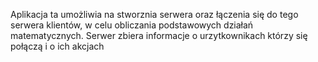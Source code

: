 Aplikacja ta umożliwia na stworznia serwera oraz łączenia się do tego serwera klientów, w celu obliczania podstawowych działań matematycznych. Serwer zbiera informacje o urzytkownikach którzy się połączą i o ich akcjach
